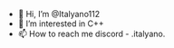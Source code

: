 - 👋 Hi, I’m @Italyano112
- 👀 I’m interested in C++
- 📫 How to reach me discord - .italyano.


<!---
Italyano112/Italyano112 is a ✨ special ✨ repository because its `README.md` (this file) appears on your GitHub profile.
You can click the Preview link to take a look at your changes.
--->
